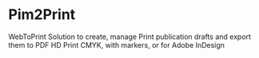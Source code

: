 # Pim2Print
WebToPrint Solution to create, manage Print publication drafts and export them to PDF HD Print CMYK, with markers, or for Adobe InDesign
